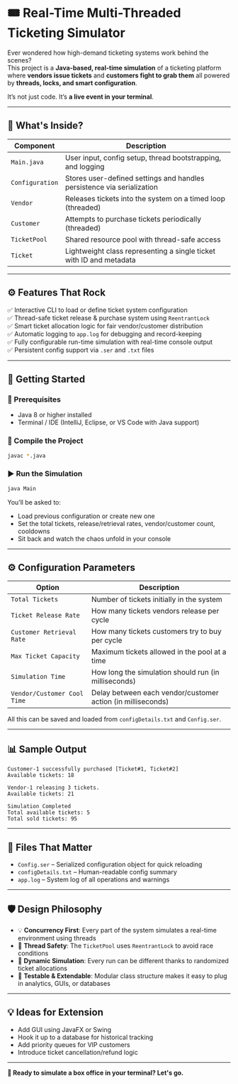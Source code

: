 # 🎟️ Real-Time Multi-Threaded Ticketing Simulator

Ever wondered how high-demand ticketing systems work behind the scenes?  
This project is a **Java-based, real-time simulation** of a ticketing platform where **vendors issue tickets** and **customers fight to grab them** all powered by **threads, locks, and smart configuration**.

It’s not just code. It’s **a live event in your terminal**.

---

## 🧠 What's Inside?

| Component        | Description                                                                          |
|------------------|--------------------------------------------------------------------------------------|
| `Main.java`      | User input, config setup, thread bootstrapping, and logging                          |
| `Configuration`  | Stores user-defined settings and handles persistence via serialization               |
| `Vendor`         | Releases tickets into the system on a timed loop (threaded)                          |
| `Customer`       | Attempts to purchase tickets periodically (threaded)                                 |
| `TicketPool`     | Shared resource pool with thread-safe access                                         |
| `Ticket`         | Lightweight class representing a single ticket with ID and metadata                  |

---

## ⚙️ Features That Rock

✅ Interactive CLI to load or define ticket system configuration  
✅ Thread-safe ticket release & purchase system using `ReentrantLock`  
✅ Smart ticket allocation logic for fair vendor/customer distribution  
✅ Automatic logging to `app.log` for debugging and record-keeping  
✅ Fully configurable run-time simulation with real-time console output  
✅ Persistent config support via `.ser` and `.txt` files  

---

## 🚀 Getting Started

### 🧰 Prerequisites

- Java 8 or higher installed
- Terminal / IDE (IntelliJ, Eclipse, or VS Code with Java support)

### 🔨 Compile the Project

```bash
javac *.java
```

### ▶️ Run the Simulation

```bash
java Main
```

You’ll be asked to:
- Load previous configuration or create new one
- Set the total tickets, release/retrieval rates, vendor/customer count, cooldowns
- Sit back and watch the chaos unfold in your console

---

## ⚙️ Configuration Parameters

| Option                      | Description                                                      |
|-----------------------------|------------------------------------------------------------------|
| `Total Tickets`             | Number of tickets initially in the system                        |
| `Ticket Release Rate`       | How many tickets vendors release per cycle                       |
| `Customer Retrieval Rate`   | How many tickets customers try to buy per cycle                  |
| `Max Ticket Capacity`       | Maximum tickets allowed in the pool at a time                    |
| `Simulation Time`           | How long the simulation should run (in milliseconds)             |
| `Vendor/Customer Cool Time` | Delay between each vendor/customer action (in milliseconds)      |

All this can be saved and loaded from `configDetails.txt` and `Config.ser`.

---

## 📊 Sample Output

```
Customer-1 successfully purchased [Ticket#1, Ticket#2]
Available tickets: 18

Vendor-1 releasing 3 tickets.
Available tickets: 21

Simulation Completed
Total available tickets: 5
Total sold tickets: 95
```

---

## 🧾 Files That Matter

- `Config.ser` – Serialized configuration object for quick reloading
- `configDetails.txt` – Human-readable config summary
- `app.log` – System log of all operations and warnings

---

## 🛡️ Design Philosophy

- 💡 **Concurrency First**: Every part of the system simulates a real-time environment using threads
- 🔐 **Thread Safety**: The `TicketPool` uses `ReentrantLock` to avoid race conditions
- 🎲 **Dynamic Simulation**: Every run can be different thanks to randomized ticket allocations
- 🧪 **Testable & Extendable**: Modular class structure makes it easy to plug in analytics, GUIs, or databases

---

## 💡 Ideas for Extension

- Add GUI using JavaFX or Swing
- Hook it up to a database for historical tracking
- Add priority queues for VIP customers
- Introduce ticket cancellation/refund logic

---

**🎉 Ready to simulate a box office in your terminal? Let's go.**
